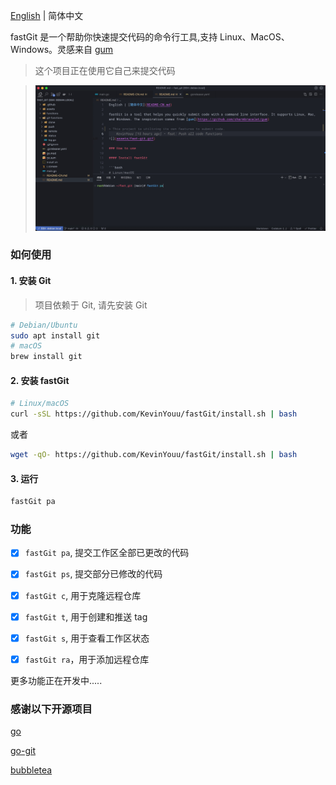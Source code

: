 [English](README.md) | 简体中文

fastGit 是一个帮助你快速提交代码的命令行工具,支持 Linux、MacOS、Windows。灵感来自 [gum](https://github.com/charmbracelet/gum)

> 这个项目正在使用它自己来提交代码

> ![](assets/fast-git.gif)

### 如何使用

#### 1. 安装 Git

> 项目依赖于 Git, 请先安装 Git

```bash
# Debian/Ubuntu
sudo apt install git
# macOS
brew install git
```

#### 2. 安装 fastGit

```bash
# Linux/macOS
curl -sSL https://github.com/KevinYouu/fastGit/install.sh | bash
```

或者

```bash
wget -qO- https://github.com/KevinYouu/fastGit/install.sh | bash
```

#### 3. 运行

```bash
fastGit pa
```

### 功能

- [x] `fastGit pa`, 提交工作区全部已更改的代码

- [x] `fastGit ps`, 提交部分已修改的代码

- [x] `fastGit c`, 用于克隆远程仓库

- [x] `fastGit t`, 用于创建和推送 tag

- [x] `fastGit s`, 用于查看工作区状态

- [x] `fastGit ra`，用于添加远程仓库

更多功能正在开发中.....

### 感谢以下开源项目

[go](https://github.com/golang/go)

[go-git](https://github.com/go-git/go-git)

[bubbletea](github.com/charmbracelet/bubbletea)
